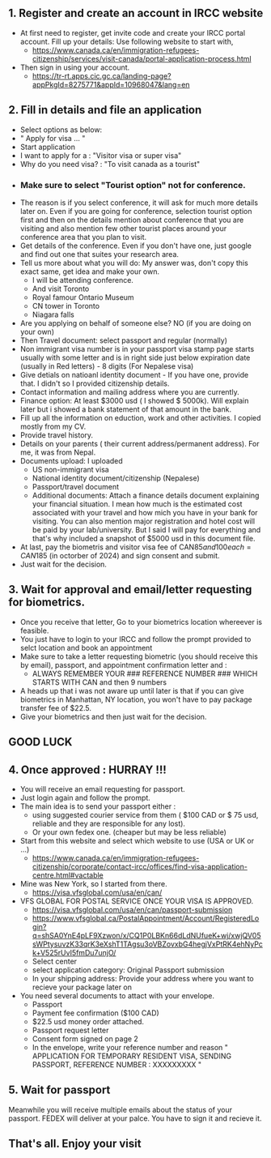 ## 1. Register and create an account in IRCC website

- At first need to register, get invite code and create your IRCC portal account. Fill up your details: Use following website to start with, 
  - https://www.canada.ca/en/immigration-refugees-citizenship/services/visit-canada/portal-application-process.html 
- Then sign in using your account.
  - https://tr-rt.apps.cic.gc.ca/landing-page?appPkgId=8275771&appId=10968047&lang=en

## 2. Fill in details and file an application

- Select options as below:
- " Apply for visa ... "
- Start application
- I want to apply for a : "Visitor visa or super visa"
- Why do you need visa? : "To visit canada as a tourist"
- ### Make sure to select "Tourist option" not for conference.
- The reason is if you select conference, it will ask for much more details later on. Even if you are going for conference, selection tourist option first and then on the details mention about conference that you are visiting and also mention few other tourist places around your conference area that you plan to visit.
- Get details of the conference. Even if you don't have one, just google and find out one that suites your research area.
- Tell us more about what you will do: My answer was, don't copy this exact same, get idea and make your own.
   - I will be attending conference.
   - And visit Toronto
   - Royal famour Ontario Museum
   - CN tower in Toronto
   - Niagara falls
- Are you applying on behalf of someone else? NO (if you are doing on your own)
- Then Travel document: select passport and regular (normally)
- Non immigrant visa number is in your passport visa stamp page starts usually with some letter and is in right side just below expiration date (usually in Red letters) - 8 digits (For Nepalese visa)
- Give detials on natioanl identity document - If you have one, provide that. I didn't so I provided citizenship details.
- Contact information and mailing address where you are currently.
- Finance option: At least $3000 usd ( I showed $ 5000k). Will explain later but i showed a bank statement of that amount in the bank.
- Fill up all the information on eduction, work and other activities. I copied mostly from my CV.
- Provide travel history.
- Details on your parents ( their current address/permanent address). For me, it was from Nepal.
- Documents upload: I uploaded 
   - US non-immigrant visa 
   - National identity document/citizenship (Nepalese) 
   - Passport/travel document 
   - Additional documents: Attach a finance details document explaining your financial situation. I mean how much is the estimated cost associated with your travel and how mich you have in your bank for visiting. You can also mention major registration and hotel cost will be paid by your lab/university. But I said I will pay for everything and that's why included a snapshot of $5000 usd in this document file.
- At last, pay the biometris and visitor visa fee of CAN$85 and 100 each = CAN$185 (in octorber of 2024) and sign consent and submit.
- Just wait for the decision.

## 3. Wait for approval and email/letter requesting for biometrics. 

- Once you receive that letter,  Go to your biometrics location whereever is feasible.
- You just have to login to your IRCC and follow the prompt provided to selct location and book an appointment
- Make sure to take a letter requesting biometric (you should receive this by email), passport, and appointment confirmation letter and  :
  - ALWAYS REMEMBER YOUR ### REFERENCE NUMBER ### WHICH STARTS WITH CAN and then 9 numbers
- A heads up that i was not aware up until later is that if you can give biometrics in Manhattan, NY location, you won't have to pay package transfer fee of $22.5. 
- Give your biometrics and then just wait for the decision.

## GOOD LUCK

## 4. Once approved : HURRAY !!!

- You will receive an email requesting for passport.
- Just login again and follow the prompt.
- The main idea is to send your passport either :
   - using suggested courier service from them ( $100 CAD or $ 75 usd, reliable and they are responsible for any lost).
   - Or your own fedex one. (cheaper but may be less reliable) 
- Start from this website and select which website to use (USA or UK or ...) 
   - https://www.canada.ca/en/immigration-refugees-citizenship/corporate/contact-ircc/offices/find-visa-application-centre.html#vactable 
- Mine was New York, so I started from there. 
   - https://visa.vfsglobal.com/usa/en/can/
- VFS GLOBAL FOR POSTAL SERVICE ONCE YOUR VISA IS APPROVED.
   - https://visa.vfsglobal.com/usa/en/can/passport-submission 
   - https://www.vfsglobal.ca/PostalAppointment/Account/RegisteredLogin?q=shSA0YnE4pLF9Xzwon/x/CQ1P0LBKn66dLdNUfueK+wj/xwjQV05sWPtysuvzK33qrK3eXshT1TAgsu3oVBZovxbG4hegjVxPtRK4ehNyPck+V525rUvI5fmDu7unjO/
   - Select center
   - select application category: Original Passport submission
   - In your shipping address: Provide your address where you want to recieve your package later on
- You need several documents to attact with your envelope.
   - Passport
   - Payment fee confirmation ($100 CAD)
   - $22.5 usd money order attached.
   - Passport request letter
   - Consent form signed on page 2
   - In the envelope, write your reference number and reason " APPLICATION FOR TEMPORARY RESIDENT VISA, SENDING PASSPORT, REFERENCE NUMBER : XXXXXXXXX "


## 5. Wait for passport
Meanwhile you will receive multiple emails about the status of your passport. FEDEX will deliver at your palce. You have to sign it and recieve it. 

## That's all. Enjoy your visit
